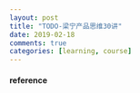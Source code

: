 ```yaml
---
layout: post
title: "TODO-梁宁产品思维30讲"
date: 2019-02-18
comments: true
categories: [learning, course]
---
```




#### reference
